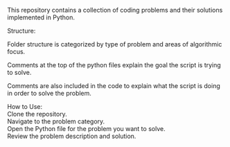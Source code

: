 This repository contains a collection of coding problems and their solutions implemented in Python.

Structure:<br />

Folder structure is categorized by type of problem and areas of algorithmic focus. <br />

Comments at the top of the python files explain the goal the script is trying to solve. <br />

Comments are also included in the code to explain what the script is doing in order to solve the problem. <br />


How to Use:<br />
Clone the repository.<br />
Navigate to the problem category.<br />
Open the Python file for the problem you want to solve.<br />
Review the problem description and solution.
